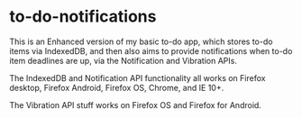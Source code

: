 to-do-notifications
===================

This is an Enhanced version of my basic to-do app, which stores to-do items via IndexedDB, and then also aims to provide notifications when to-do item deadlines are up, via the Notification and Vibration APIs.

The IndexedDB and Notification API functionality all works on Firefox desktop, Firefox Android, Firefox OS, Chrome, and IE 10+.

The Vibration API stuff works on Firefox OS and Firefox for Android.